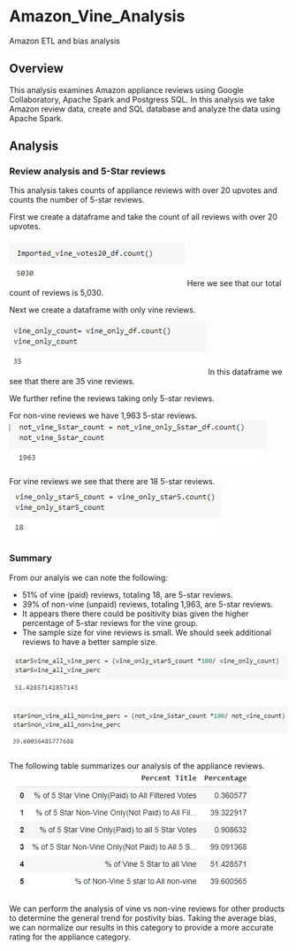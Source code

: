# Amazon_Vine_Analysis
Amazon ETL and bias analysis

## Overview
This analysis examines Amazon appliance reviews using Google Collaboratory, Apache Spark and Postgress SQL.  In this analysis we take Amazon review data, create and SQL database and analyze the data using Apache Spark. 

## Analysis

### Review analysis and 5-Star reviews

This analysis takes counts of appliance reviews with over 20 upvotes and counts the number of 5-star reviews.

First we create a dataframe and take the count of all reviews with over 20 upvotes.

![image_name](https://github.com/jbates2549/Amazon_Vine_Analysis/blob/main/total_reviews.PNG)
Here we see that our total count of reviews is 5,030.

Next we create a dataframe with only vine reviews.

![image_name](https://github.com/jbates2549/Amazon_Vine_Analysis/blob/main/vine_review_count.PNG)
In this dataframe we see that there are 35 vine reviews.

We further refine the reviews taking only 5-star reviews.

For non-vine reviews we have 1,963 5-star reviews.
![image_name](https://github.com/jbates2549/Amazon_Vine_Analysis/blob/main/non_vine_5star_reviews.PNG)

For vine reviews we see that there are 18 5-star reviews.
![image_name](https://github.com/jbates2549/Amazon_Vine_Analysis/blob/main/vine_only_5star_reviews.PNG)


### Summary

From our analyis we can note the following:


* 51% of vine (paid) reviews, totaling 18, are 5-star reviews.
* 39% of non-vine (unpaid) reviews, totaling 1,963, are 5-star reviews.
* It appears there there could be positivity bias given the higher percentage of 5-star reviews for the vine group.
* The sample size for vine reviews is small.  We should seek additional reviews to have a better sample size.


![image_name](https://github.com/jbates2549/Amazon_Vine_Analysis/blob/main/percent_vine_reviews_5stars.PNG)


![image_name](https://github.com/jbates2549/Amazon_Vine_Analysis/blob/main/percent_non_vine_reviews_5stars.PNG)


The following table summarizes our analysis of the appliance reviews.
![image_name](https://github.com/jbates2549/Amazon_Vine_Analysis/blob/main/summary_all_reviews.PNG)


We can perform the analysis of vine vs non-vine reviews for other products to determine the general trend for postivity bias.  Taking the average bias, we can normalize our results in this category to provide a more accurate rating for the appliance category.


